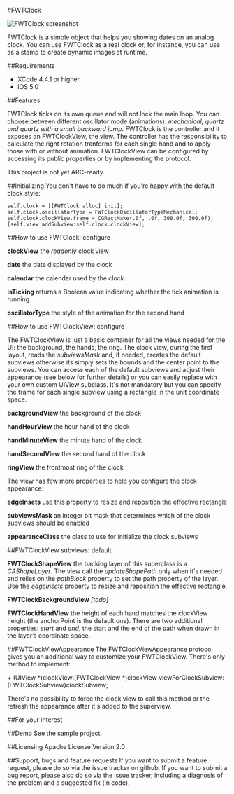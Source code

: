#FWTClock

![FWTClock screenshot](http://grab.by/h3N4)


FWTClock is a simple object that helps you showing dates on an analog clock. You can use FWTClock as a real clock or, for instance, you can use as a stamp to create dynamic images at runtime. 

##Requirements
* XCode 4.4.1 or higher
* iOS 5.0

##Features

FWTClock ticks on its own queue and will not lock the main loop. You can choose between different oscillator mode (animations): *mechanical, quartz and quartz with a small backward jump*.
FWTClock is the controller and it exposes an FWTClockView, the view. The controller has the responsibility to calculate the right rotation tranforms for each single hand and to apply those with or without animation.
FWTClockView can be configured by accessing its public properties or by implementing the protocol.

This project is not yet ARC-ready.

##Initializing
You don't have to do much if you're happy with the default clock style:

	self.clock = [[FWTClock alloc] init];
    self.clock.oscillatorType = FWTClockOscillatorTypeMechanical; 
	self.clock.clockView.frame = CGRectMake(.0f, .0f, 300.0f, 300.0f);
	[self.view addSubview:self.clock.clockView];


##How to use FWTClock: configure

**clockView** the *readonly* clock view 

**date** the date displayed by the clock

**calendar** the calendar used by the clock

**isTicking** returns a Boolean value indicating whether the tick animation is running

**oscillatorType** the style of the animation for the second hand

##How to use FWTClockView: configure

The FWTClockView is just a basic container for all the views needed for the UI: the background, the hands, the ring. The clock view, during the first layout, reads the *subviewsMask* and, if needed, creates the default subviews otherwise its simply sets the bounds and the center point to the subviews. You can access each of the default subviews and adjust their appearance (see below for further details) or you can easily replace with your own custom UIView subclass. It's not mandatory but you can specify the frame for each single subview using a rectangle in the unit coordinate space.

**backgroundView** the background of the clock

**handHourView** the hour hand of the clock

**handMinuteView** the minute hand of the clock

**handSecondView** the second hand of the clock

**ringView** the frontmost ring of the clock  
    
The view has few more properties to help you configure the clock appearance:

**edgeInsets** use this property to resize and reposition the effective rectangle 

**subviewsMask** an integer bit mask that determines which of the clock subviews should be enabled 

**appearanceClass** the class to use for initialize the clock subviews

##FWTClockView subviews: default

**FWTClockShapeView** the backing layer of this superclass is a *CAShapeLayer*. The view call the *updateShapePath* only when it's needed and relies on the *pathBlock* property to set the path property of the layer. Use the *edgeInsets* property to resize and reposition the effective rectangle.

**FWTClockBackgroundView** *[todo]*

**FWTClockHandView** the height of each hand matches the clockView height (the anchorPoint is the default one). There are two additional properties: *start* and *end*, the start and the end of the path when drawn in the layer’s coordinate space.

##FWTClockViewAppearance
The FWTClockViewAppearance protocol gives you an additional way to customize your FWTClockView. There's only method to implement:

\+ (UIView *)clockView:(FWTClockView *)clockView viewForClockSubview:(FWTClockSubview)clockSubview; 

There's no possibility to force the clock view to call this method or the refresh the appearance after it's added to the superview. 

##For your interest


##Demo
See the sample project.


##Licensing
Apache License Version 2.0

##Support, bugs and feature requests
If you want to submit a feature request, please do so via the issue tracker on github.
If you want to submit a bug report, please also do so via the issue tracker, including a diagnosis of the problem and a suggested fix (in code).
